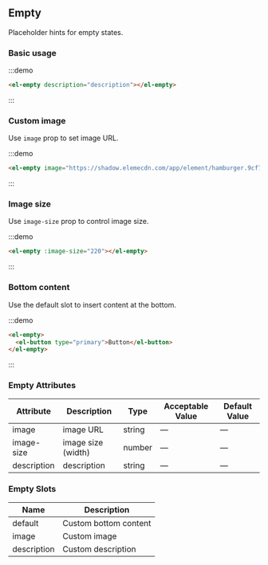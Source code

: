 ## Empty

Placeholder hints for empty states.

### Basic usage

:::demo

```html
<el-empty description="description"></el-empty>
```
:::

### Custom image

Use `image` prop to set image URL.

:::demo

```html
<el-empty image="https://shadow.elemecdn.com/app/element/hamburger.9cf7b091-55e9-11e9-a976-7f4d0b07eef6.png"></el-empty>
```
:::

### Image size

Use `image-size` prop to control image size.

:::demo

```html
<el-empty :image-size="220"></el-empty>
```
:::

### Bottom content

Use the default slot to insert content at the bottom.

:::demo
```html
<el-empty>
  <el-button type="primary">Button</el-button>
</el-empty>
```
:::

### Empty Attributes
| Attribute       | Description      | Type         | Acceptable Value    | Default Value   |
|-------------  |---------------- |---------------- |---------------------- |-------- |
| image          | image URL       | string  |          —             |    —     |
| image-size    | image size (width)  | number | — |    —  |
| description  | description    | string  |    —  |  — |

### Empty Slots

| Name | Description |
|------|--------|
| default | Custom bottom content  |
| image | Custom image     |
| description | Custom description     |
